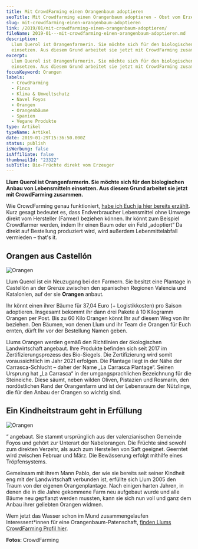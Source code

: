 ```yaml
---
title: Mit CrowdFarming einen Orangenbaum adoptieren
seoTitle: Mit Crowdfarming einen Orangenbaum adoptieren - Obst vom Erzeuger
slug: mit-crowdfarming-einen-orangenbaum-adoptieren
link: /2019/01/mit-crowdfarming-einen-orangenbaum-adoptieren/
fileName: 2019-01---mit-crowdfarming-einen-orangenbaum-adoptieren.md
description:
  Llum Querol ist Orangenfarmerin. Sie möchte sich für den biologischen Anbau
  einsetzen. Aus diesem Grund arbeitet sie jetzt mit CrowdFarming zusammen.
excerpt:
  Llum Querol ist Orangenfarmerin. Sie möchte sich für den biologischen Anbau
  einsetzen. Aus diesem Grund arbeitet sie jetzt mit CrowdFarming zusammen.
focusKeyword: Orangen
labels:
  - CrowdFarming
  - Finca
  - Klima & Umweltschutz
  - Navel Foyos
  - Orangen
  - Orangenbäume
  - Spanien
  - Vegane Produkte
type: Artikel
typeName: Artikel
date: 2019-01-29T15:36:50.000Z
status: publish
isWerbung: false
isAffiliate: false
thumbnailId: "23322"
subTitle: Bio-Früchte direkt vom Erzeuger
---
```


<strong>Llum Querol ist Orangenfarmerin. Sie möchte sich für den biologischen
Anbau von Lebensmitteln einsetzen. Aus diesem Grund arbeitet sie jetzt mit
CrowdFarming zusammen.</strong>

Wie CrowdFarming genau funktioniert,
<a href="http://cardamonchai.com/2018/11/crowdfarming/">habe ich Euch ja hier
bereits erzählt</a>. Kurz gesagt bedeutet es, dass Endverbraucher Lebensmittel
ohne Umwege direkt vom Hersteller (Farmer) beziehen können. Ihr könnt zum
Beispiel Crowdfarmer werden, indem Ihr einen Baum oder ein Feld „adoptiert“ Da
direkt auf Bestellung produziert wird, wird außerdem Lebenmittelabfall vermieden
– that's it.

## Orangen aus Castellón

![Orangen](http://cardamonchai.com/wp-content/uploads/2019/01/llum-und-pablo-400x267.jpg "Llum und Pablo Querol")

Llum Querol ist ein Neuzugang bei den Farmern. Sie besitzt eine Plantage in
Castellón an der Grenze zwischen den spanischen Regionen Valencia und
Katalonien, auf der sie <strong>Orangen</strong> anbaut.

Ihr könnt einen ihrer Bäume für 37,04 Euro (+ Logistikkosten) pro Saison
adoptieren. Insgesamt bekommt ihr dann drei Pakete á 10 Kilogramm Orangen per
Post. Bis zu 60 Kilo Orangen könnt Ihr auf diesem Weg von ihr beziehen. Den
Bäumen, von denen Llum und ihr Team die Orangen für Euch ernten, dürft Ihr vor
der Bestellung Namen geben.

Llums Orangen werden gemäß den Richtlinien der ökologischen Landwirtschaft
angebaut. Ihre Produkte befinden sich seit 2017 im Zertifizierungsprozess des
Bio-Siegels. Die Zertifizierung wird somit voraussichtlich im Jahr 2021
erfolgen. Die Plantage liegt in der Nähe der Carrasca-Schlucht – daher der Name
„La Carrasca Plantage“. Seinen Ursprung hat „La Carrasca“ in der
umgangsprachlichen Bezeichnung für die Steineiche. Diese säumt, neben wilden
Oliven, Pistazien und Rosmarin, den nordöstlichen Rand der Orangenfarm und ist
der Lebensraum der Nützlinge, die für den Anbau der Orangen so wichtig sind.

## Ein Kindheitstraum geht in Erfüllung

![Orangen](http://cardamonchai.com/wp-content/uploads/2019/01/organenbaum-400x225.jpg)

“ angebaut. Sie stammt ursprünglich aus der valenzianischen Gemeinde Foyos und
gehört zur Unterart der Nabelorangen. Die Früchte sind sowohl zum direkten
Verzehr, als auch zum Herstellen von Saft geeignet. Geerntet wird zwischen
Februar und März. Die Bewässerung erfolgt mithilfe eines Tröpfensystems.

Gemeinsam mit ihrem Mann Pablo, der wie sie bereits seit seiner Kindheit eng mit
der Landwirtschaft verbunden ist, erfüllte sich Llum 2005 den Traum von der
eigenen Orangenplantage. Nach einigen harten Jahren, in denen die in die Jahre
gekommene Farm neu aufgebaut wurde und alle Bäume neu gepflanzt werden mussten,
kann sie sich nun voll und ganz dem Anbau ihrer geliebten Orangen widmen.

Wem jetzt das Wasser schon im Mund zusammengelaufen Interessent\*innen für eine
Orangenbaum-Patenschaft,
<a href="https://www.crowdfarming.com/de/farmer/la-carrasca/up/orangenbaum-patenschaft-llum" target="_blank" rel="noopener">finden
Llums CrowdFarming Profil hier</a>.

<strong>Fotos: </strong>CrowdFarming
